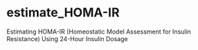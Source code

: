 # estimate_HOMA-IR
Estimating HOMA-IR (Homeostatic Model Assessment for Insulin Resistance) Using 24-Hour Insulin Dosage
